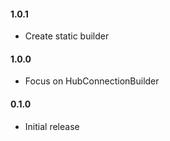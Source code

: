 #### 1.0.1
* Create static builder

#### 1.0.0
* Focus on HubConnectionBuilder

#### 0.1.0
* Initial release
